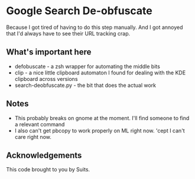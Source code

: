 Google Search De-obfuscate
==========================

Because I got tired of having to do this step manually.
And I got annoyed that I'd always have to see their URL tracking crap.

What's important here
---------------------

*  defobuscate - a zsh wrapper for automating the middle bits
*  clip - a nice little clipboard automaton I found for dealing with the KDE clipboard across versions
*  search-deobfuscate.py - the bit that does the actual work

Notes
-----

*  This probably breaks on gnome at the moment. I'll find someone to find a relevant command
*  I also can't get pbcopy to work properly on ML right now. 'cept I can't care right now.

Acknowledgements
----------------

This code brought to you by Suits.
